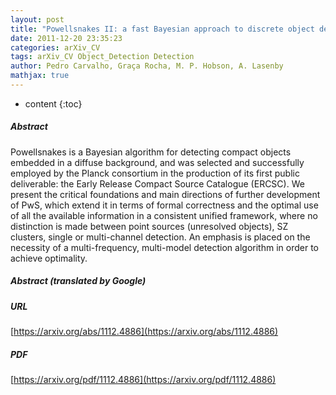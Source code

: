 ```yaml
---
layout: post
title: "Powellsnakes II: a fast Bayesian approach to discrete object detection in multi-frequency astronomical data sets"
date: 2011-12-20 23:35:23
categories: arXiv_CV
tags: arXiv_CV Object_Detection Detection
author: Pedro Carvalho, Graça Rocha, M. P. Hobson, A. Lasenby
mathjax: true
---
```


* content
{:toc}

##### Abstract
Powellsnakes is a Bayesian algorithm for detecting compact objects embedded in a diffuse background, and was selected and successfully employed by the Planck consortium in the production of its first public deliverable: the Early Release Compact Source Catalogue (ERCSC). We present the critical foundations and main directions of further development of PwS, which extend it in terms of formal correctness and the optimal use of all the available information in a consistent unified framework, where no distinction is made between point sources (unresolved objects), SZ clusters, single or multi-channel detection. An emphasis is placed on the necessity of a multi-frequency, multi-model detection algorithm in order to achieve optimality.

##### Abstract (translated by Google)


##### URL
[https://arxiv.org/abs/1112.4886](https://arxiv.org/abs/1112.4886)

##### PDF
[https://arxiv.org/pdf/1112.4886](https://arxiv.org/pdf/1112.4886)

